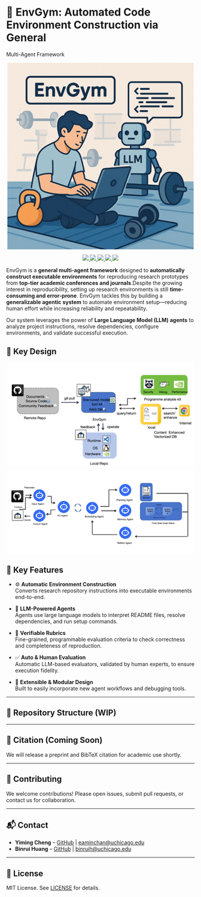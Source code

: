 # 🤖 EnvGym: Automated Code Environment Construction via General
Multi-Agent Framework

<p align="center">
<img align="center" src="assets/title.png" width="498" />
</p>
<p align="center">
      <a href="https://github.com/EaminC/EnvGym/actions" alt="Build status">
    <img src="https://img.shields.io/github/actions/workflow/status/EaminC/EnvGym/build.yml?branch=main" />
  </a>
  <a href="https://github.com/EaminC/EnvGym/releases" alt="Latest Version">
  <img src="https://img.shields.io/github/v/release/EaminC/EnvGym?label=version" />
</a>
    <a href="https://google.github.io/styleguide/javaguide.html" alt="Code style">
        <img src="https://img.shields.io/badge/style-Google-blue" />
    </a>
    <a href="https://dl.acm.org/doi/10.1145/3600006.3613140" alt="SOSP 2023">
        <img src="https://img.shields.io/badge/2025-ICLR-8A2BE2" />
    </a>
    <a href="https://opensource.org/licenses/MIT" alt="License">
        <img src="https://img.shields.io/github/license/EaminC/EnvGym" />
    </a>
</p>

EnvGym is a **general multi-agent framework** designed to **automatically construct executable environments** for reproducing research prototypes from **top-tier academic conferences and journals**.Despite the growing interest in reproducibility, setting up research environments is still **time-consuming and error-prone**. EnvGym tackles this by building a **generalizable agentic system** to automate environment setup—reducing human effort while increasing reliability and repeatability.


Our system leverages the power of **Large Language Model (LLM) agents** to analyze project instructions, resolve dependencies, configure environments, and validate successful execution.

## 🚀 Key Design

<p align="center">
<img align="center" src="assets/Image2.jpg" width="498" />
</p>
<p align="center">
<img align="center" src="assets/Image1.jpg" width="498" />
</p>


## 🚀 Key Features

- ⚙️ **Automatic Environment Construction**  
  Converts research repository instructions into executable environments end-to-end.

- 🤖 **LLM-Powered Agents**  
  Agents use large language models to interpret README files, resolve dependencies, and run setup commands.

- 📐 **Verifiable Rubrics**  
  Fine-grained, programmable evaluation criteria to check correctness and completeness of reproduction.

- ✅ **Auto & Human Evaluation**  
  Automatic LLM-based evaluators, validated by human experts, to ensure execution fidelity.

- 🧩 **Extensible & Modular Design**  
  Built to easily incorporate new agent workflows and debugging tools.

---




## 📂 Repository Structure (WIP)

---

## 📄 Citation (Coming Soon)

We will release a preprint and BibTeX citation for academic use shortly.

---

## 🤝 Contributing

We welcome contributions! Please open issues, submit pull requests, or contact us for collaboration.

---

## 📬 Contact

- **Yiming Cheng** – [GitHub](https://github.com/EaminC) | eaminchan@uchicago.edu
- **Binrui Huang** – [GitHub](https://github.com/samloveshoneywater) | binruih@uchicago.edu

---

## 📜 License

MIT License. See [LICENSE](./LICENSE.md) for details.
